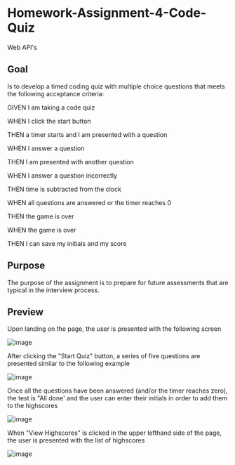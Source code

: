 # Homework-Assignment-4-Code-Quiz
Web API's

## Goal

Is to develop a timed coding quiz with multiple choice questions that meets the following acceptance criteria:

GIVEN I am taking a code quiz

WHEN I click the start button

THEN a timer starts and I am presented with a question

WHEN I answer a question

THEN I am presented with another question

WHEN I answer a question incorrectly

THEN time is subtracted from the clock

WHEN all questions are answered or the timer reaches 0

THEN the game is over

WHEN the game is over

THEN I can save my initials and my score


## Purpose

The purpose of the assignment is to prepare for future assessments that are typical in the interview process.

## Preview
Upon landing on the page, the user is presented with the following screen

![image](https://user-images.githubusercontent.com/87455097/133507877-91b054b6-2cf4-4079-be4b-e155e747c112.png)

After clicking the "Start Quiz" button, a series of five questions are presented similar to the following example

![image](https://user-images.githubusercontent.com/87455097/133508016-712a9b0b-9ef3-4d99-badd-2318d7f7bdea.png)

Once all the questions have been answered (and/or the timer reaches zero), the test is "All done' and the user can enter their initials in order to add them to the highscores

![image](https://user-images.githubusercontent.com/87455097/133508249-227b2e37-f5a9-4379-a9bc-9e68a5c81927.png)

When "View Highscores" is clicked in the upper lefthand side of the page, the user is presented with the list of highscores

![image](https://user-images.githubusercontent.com/87455097/133508429-7f15f1be-a865-4ae2-9d12-8eca5328d728.png)


